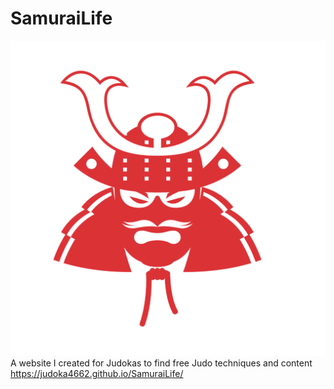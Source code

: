 # SamuraiLife
![](logos/Untitled%20design%20(34).png)
A website I created for Judokas to find free Judo techniques and content 
https://judoka4662.github.io/SamuraiLife/
